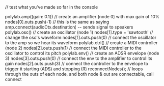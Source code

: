 // test what you've made so far in the console

polylab.amp({gain: 0.1})   // create an amplifier (node 0) with max gain of 10%
nodes[0].outs.push(-1)     // this is the same as saying amp.connect(audioCtx.destination) -- sends signal to speakers
polylab.osc()              // create an oscillator (node 1)
nodes[1].type = 'sawtooth' // change the osc's waveform
nodes[1].outs.push(0)      // connect the oscillator to the amp so we hear its waveform
polylab.ctrl()             // create a MIDI controller (node 2)
nodes[2].outs.push(1)      // connect the MIDI controller to the oscillator to control its pitch
polylab.env()              // create an ADSR envelope (node 3)
nodes[3].outs.push(0)      // connect the env to the amplifier to control its gain
nodes[2].outs.push(3)      // connect the controller to the envelope to trigger it starting (ADS) and stopping (R)
reconnectNodes();          // loops through the outs of each node, and both node & out are connectable, call connect
